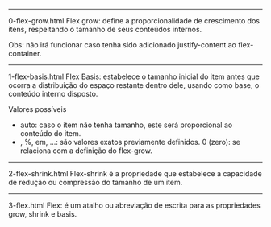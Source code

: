 -------------------------------
0-flex-grow.html
Flex grow: define a proporcionalidade de crescimento dos itens, respeitando o tamanho de seus conteúdos internos.

Obs: não irá funcionar caso tenha sido adicionado justify-content ao flex-container.

-------------------------------
1-flex-basis.html
Flex Basis: estabelece o tamanho inicial do item antes que ocorra a distribuição do espaço restante dentro dele, usando como base, o conteúdo interno disposto.

Valores possíveis
* auto: caso o item não tenha tamanho, este será proporcional ao conteúdo do item.
* , %, em, ...: são valores exatos previamente definidos.
0 (zero): se relaciona com a definição do flex-grow.

-------------------------------
2-flex-shrink.html
Flex-shrink é a propriedade que estabelece a capacidade de redução ou compressão do tamanho de um item.

-------------------------------
3-flex.html
Flex: é um atalho ou abreviação de escrita para as propriedades grow, shrink e basis.